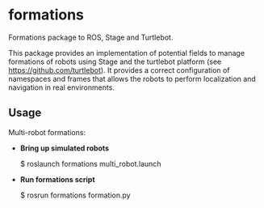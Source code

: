 formations
===========

Formations package to ROS, Stage and Turtlebot.

This package provides an implementation of potential fields to manage formations of robots using Stage and the turtlebot platform (see https://github.com/turtlebot). 
It provides a correct configuration of namespaces and frames that allows the robots to perform localization and navigation in real environments.
 
## Usage

Multi-robot formations:

 *  **Bring up simulated robots**


	$ roslaunch formations multi_robot.launch 
 *  **Run formations script**
 
 
 	$ rosrun  formations  formation.py 
